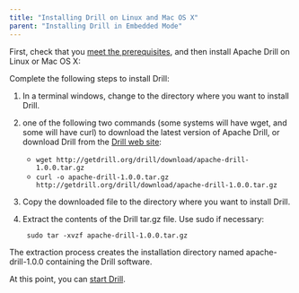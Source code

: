 ```yaml
---
title: "Installing Drill on Linux and Mac OS X"
parent: "Installing Drill in Embedded Mode"
---
```

First, check that you [meet the prerequisites]({{site.baseurl}}/docs/embedded-mode-prerequisites), and then install Apache Drill on Linux or Mac OS X:

Complete the following steps to install Drill:  

1. In a terminal windows, change to the directory where you want to install Drill.

2. one of the following two commands (some systems will have wget, and some will have curl) to download the latest version of Apache Drill, or download Drill from the [Drill web site](http://getdrill.org/drill/download/apache-drill-1.0.0.tar.gz):

   * `wget http://getdrill.org/drill/download/apache-drill-1.0.0.tar.gz`  
   *  `curl -o apache-drill-1.0.0.tar.gz http://getdrill.org/drill/download/apache-drill-1.0.0.tar.gz`  

2. Copy the downloaded file to the directory where you want to install Drill. 

3. Extract the contents of the Drill tar.gz file. Use sudo if necessary:  

        sudo tar -xvzf apache-drill-1.0.0.tar.gz  

The extraction process creates the installation directory named apache-drill-1.0.0 containing the Drill software.

At this point, you can [start Drill]({{site.baseurl}}/docs/starting-drill-on-linux-and-mac-os-x).